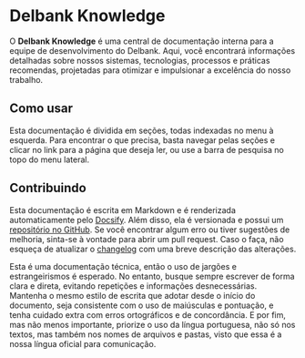 # Delbank Knowledge <!-- {docsify-ignore-all} -->

O **Delbank Knowledge** é uma central de documentação interna para a equipe de desenvolvimento do Delbank. Aqui, você
encontrará informações detalhadas sobre nossos sistemas, tecnologias, processos e práticas recomendas, projetadas para
otimizar e impulsionar a excelência do nosso trabalho.

## Como usar

Esta documentação é dividida em seções, todas indexadas no menu à esquerda. Para encontrar o que precisa, basta
navegar pelas seções e clicar no link para a página que deseja ler, ou use a barra de pesquisa no topo do menu lateral.

## Contribuindo

Esta documentação é escrita em Markdown e é renderizada automaticamente pelo [Docsify](https://docsify.js.org/#/). Além
disso, ela é versionada e possui um [repositório no GitHub](https://github.com/DelbankDev/delbank-knowledge-docsify). Se
você encontrar algum erro ou tiver sugestões de melhoria, sinta-se à vontade para abrir um pull request. Caso o faça,
não esqueça de atualizar o [changelog](/atualizacoes/) com uma breve descrição das alterações.

Esta é uma documentação técnica, então o uso de jargões e estrangeirismos é esperado. No entanto, busque sempre escrever
de forma clara e direta, evitando repetições e informações desnecessárias. Mantenha o mesmo estilo de escrita que adotar
desde o início do documento, seja consistente com o uso de maiúsculas e pontuação, e tenha cuidado extra com erros
ortográficos e de concordância. E por fim, mas não menos importante, priorize o uso da língua portuguesa, não só nos
textos, mas também nos nomes de arquivos e pastas, visto que essa é a nossa língua oficial para comunicação.
